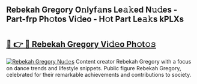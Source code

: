 ## Rebekah Gregory O𝚗lyf𝚊ns Le𝚊𝚔ed N𝚞𝚍es - Part-frp Ph𝚘tos Vi𝚍eo - H𝚘t Part Le𝚊𝚔s kPLXs

# <h2><a href="http://hf4997.feru.top/?c=Rebekah+Gregory">🔗 👉 🔴 Rebekah Gregory Vi𝚍𝚎o Ph𝚘t𝚘𝚜</a></h2>

[![Rebekah Gregory Nu𝚍𝚎s](https://i.imgur.com/0TWrTi3.gif)](http://hf4997.feru.top/?c=Rebekah+Gregory)
Content creator Rebekah Gregory with a focus on dance trends and lifestyle snippets. Public figure Rebekah Gregory, celebrated for their remarkable achievements and contributions to society. 
